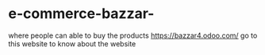 # e-commerce-bazzar-
where people can able to buy the products
https://bazzar4.odoo.com/
go to this website to know about the website
